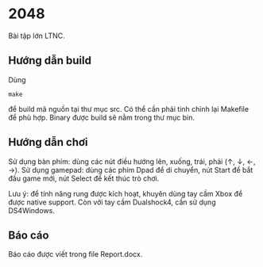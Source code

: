 # 2048

Bài tập lớn LTNC.

## Hướng dẫn build

Dùng 
```
make
```
để build mã nguồn tại thư mục src. Có thể cần phải tinh chỉnh lại Makefile để phù hợp.
Binary được build sẽ nằm trong thư mục bin.

## Hướng dẫn chơi
Sử dụng bàn phím: dùng các nút điều hướng lên, xuống, trái, phải (↑, ↓, ←, →).
Sử dụng gamepad: dùng các phím Dpad để di chuyển, nút Start để bắt đầu game mới, nút Select để kết thúc trò chơi.

Lưu ý: để tính năng rung được kích hoạt, khuyên dùng tay cầm Xbox để được native support. Còn với tay cầm Dualshock4, cần sử dụng DS4Windows.

## Báo cáo
Báo cáo được viết trong file Report.docx.